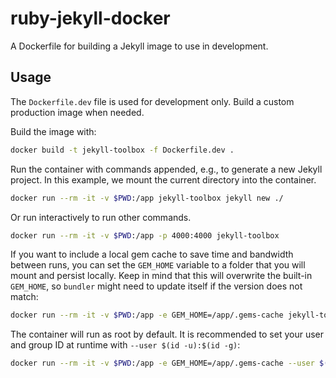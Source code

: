 # ruby-jekyll-docker

A Dockerfile for building a Jekyll image to use in development.

## Usage

The `Dockerfile.dev` file is used for development only. Build a custom production image when needed.

Build the image with:

```bash
docker build -t jekyll-toolbox -f Dockerfile.dev .
```

Run the container with commands appended, e.g., to generate a new Jekyll project. In this example, we mount the current directory into the container.

```bash
docker run --rm -it -v $PWD:/app jekyll-toolbox jekyll new ./
```

Or run interactively to run other commands.

```bash
docker run --rm -it -v $PWD:/app -p 4000:4000 jekyll-toolbox
```

If you want to include a local gem cache to save time and bandwidth between runs, you can set the `GEM_HOME` variable to a folder that you will mount and persist locally. Keep in mind that this will overwrite the built-in `GEM_HOME`, so `bundler` might need to update itself if the version does not match:

```bash
docker run --rm -it -v $PWD:/app -e GEM_HOME=/app/.gems-cache jekyll-toolbox bundle install
```

The container will run as root by default. It is recommended to set your user and group ID at runtime with `--user $(id -u):$(id -g)`:

```bash
docker run --rm -it -v $PWD:/app -e GEM_HOME=/app/.gems-cache --user $(id -u):$(id -g) jekyll-toolbox bundle install
```